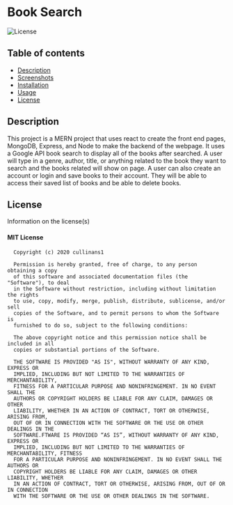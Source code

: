 
  # Book Search
  
  
  ![License](https://img.shields.io/badge/license-mit-informational.svg)

  ## Table of contents

  * [Description](#description)
  * [Screenshots](#Screenshots)
  * [Installation](#installation)
  * [Usage](#usage)
  * [License](#license)


  ## Description
  
  This project is a MERN project that uses react to create the front end pages, MongoDB, Express, and Node to make the backend of the webpage. It uses a Google API book search to display all of the books after searched. A user will type in a genre, author, title, or anything related to the book they want to search and the books related will show on page. A user can also create an account or login and save books to their account. They will be able to access their saved list of books and be able to delete books.  



  ## License

  Information on the license(s)

  
  #### MIT License

      Copyright (c) 2020 cullinans1

      Permission is hereby granted, free of charge, to any person obtaining a copy
      of this software and associated documentation files (the "Software"), to deal
      in the Software without restriction, including without limitation the rights
      to use, copy, modify, merge, publish, distribute, sublicense, and/or sell
      copies of the Software, and to permit persons to whom the Software is
      furnished to do so, subject to the following conditions:

      The above copyright notice and this permission notice shall be included in all
      copies or substantial portions of the Software.

      THE SOFTWARE IS PROVIDED "AS IS", WITHOUT WARRANTY OF ANY KIND, EXPRESS OR
      IMPLIED, INCLUDING BUT NOT LIMITED TO THE WARRANTIES OF MERCHANTABILITY,
      FITNESS FOR A PARTICULAR PURPOSE AND NONINFRINGEMENT. IN NO EVENT SHALL THE
      AUTHORS OR COPYRIGHT HOLDERS BE LIABLE FOR ANY CLAIM, DAMAGES OR OTHER
      LIABILITY, WHETHER IN AN ACTION OF CONTRACT, TORT OR OTHERWISE, ARISING FROM,
      OUT OF OR IN CONNECTION WITH THE SOFTWARE OR THE USE OR OTHER DEALINGS IN THE
      SOFTWARE.FTWARE IS PROVIDED “AS IS”, WITHOUT WARRANTY OF ANY KIND, EXPRESS OR 
      IMPLIED, INCLUDING BUT NOT LIMITED TO THE WARRANTIES OF MERCHANTABILITY, FITNESS 
      FOR A PARTICULAR PURPOSE AND NONINFRINGEMENT. IN NO EVENT SHALL THE AUTHORS OR 
      COPYRIGHT HOLDERS BE LIABLE FOR ANY CLAIM, DAMAGES OR OTHER LIABILITY, WHETHER 
      IN AN ACTION OF CONTRACT, TORT OR OTHERWISE, ARISING FROM, OUT OF OR IN CONNECTION 
      WITH THE SOFTWARE OR THE USE OR OTHER DEALINGS IN THE SOFTWARE.
      

  